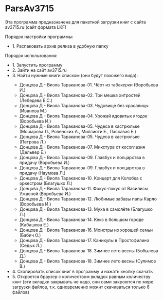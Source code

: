 # ParsAv3715
Эта программа предназначена для пакетной загрузки книг с сайта av3715.ru (сайт формата LKF)

Порядок настройки программы:
<ul>
	<li>1. Распаковать архив релиза в удобную папку</li>
</ul>

Порядок использования: 
<ul>
	<li>1. Запустить программу</li>
    <li>2. Зайти на сайт av3715.ru</li>
    <li>3. Найти нужные книги списком (они будут похожего вида):</li>
	<ul>
		<li>Донцова Д - Виола Тараканова-01. Чёрт из табакерки (Воробьева И.)</li>
        <li>Донцова Д - Виола Тараканова-02. Три мешка хитростей (Лебедева Е.С.)</li>
        <li>Донцова Д - Виола Тараканова-03. Чудовище без красавицы (Иванова М.)</li>
        <li>Донцова Д - Виола Тараканова-04. Урожай ядовитых ягодок (Воробьева И.)</li>
        <li>Донцова Д - Виола Тараканова-05. Чудеса в кастрюльке (Мошарова Л., Ровенских А., Миллиоти Е., Ласкавая Е.)</li>
        <li>Донцова Д - Виола Тараканова-05. Чудеса в кастрюльке (Петрова Л.)</li>
        <li>Донцова Д - Виола Тараканова-07. Микстура от косоглазия (Дельвер Е.)</li>
        <li>Донцова Д - Виола Тараканова-09. Главбух и полцарства в придачу (Воробьева И.)</li>
        <li>Донцова Д - Виола Тараканова-09. Главбух и полцарства в придачу (Наумова Л.)</li>
        <li>Донцова Д - Виола Тараканова-10. Концерт для Колобка с оркестром (Благушко Л.)</li>
        <li>Донцова Д - Виола Тараканова-11. Фокус-покус от Василисы Ужасной (Воробьева И.)</li>
        <li>Донцова Д - Виола Тараканова-12. Любимые забавы папы Карло (Воробьева И.)</li>
        <li>Донцова Д - Виола Тараканова-13. Муха в самолёте (Благушко Л.)</li>
        <li>Донцова Д - Виола Тараканова-14. Кекс в большом городе (Кабашова Е.)</li>
        <li>Донцова Д - Виола Тараканова-16. Монстры из хорошей семьи (Бабич О.)</li>
        <li>Донцова Д - Виола Тараканова-17. Каникулы в Простофилино (Седых Л.)</li>
        <li>Донцова Д - Виола Тараканова-18. Зимнее лето весны (Бобылева Д.)</li>
        <li>Донцова Д - Виола Тараканова-18. Зимнее лето весны (Сулимов В.)</li>
	</ul>
	<li>4. Скопировать список книг в программу и нажать кнопку скачать</li>
	<li>5. Откроется браузер с количеством вкладок равным количеству книг (эти вкладки закрывать не надо, они сами закроются по мере загрузки файлов, т.к. одновременно можнт скачиваться только 6 файлов)</li>
</ul>
	
         
    
   
